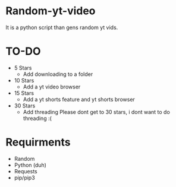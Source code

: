 # Random-yt-video
It is a python script than gens random yt vids.
# TO-DO
  - 5 Stars
    - Add downloading to a folder
  - 10 Stars
    - Add a yt video browser
  - 15 Stars
    - Add a yt shorts feature and yt shorts browser
  - 30 Stars
    - Add threading    Please dont get to 30 stars, i dont want to do threading :(
# Requirments
  - Random
  - Python (duh)
  - Requests
  - pip/pip3
